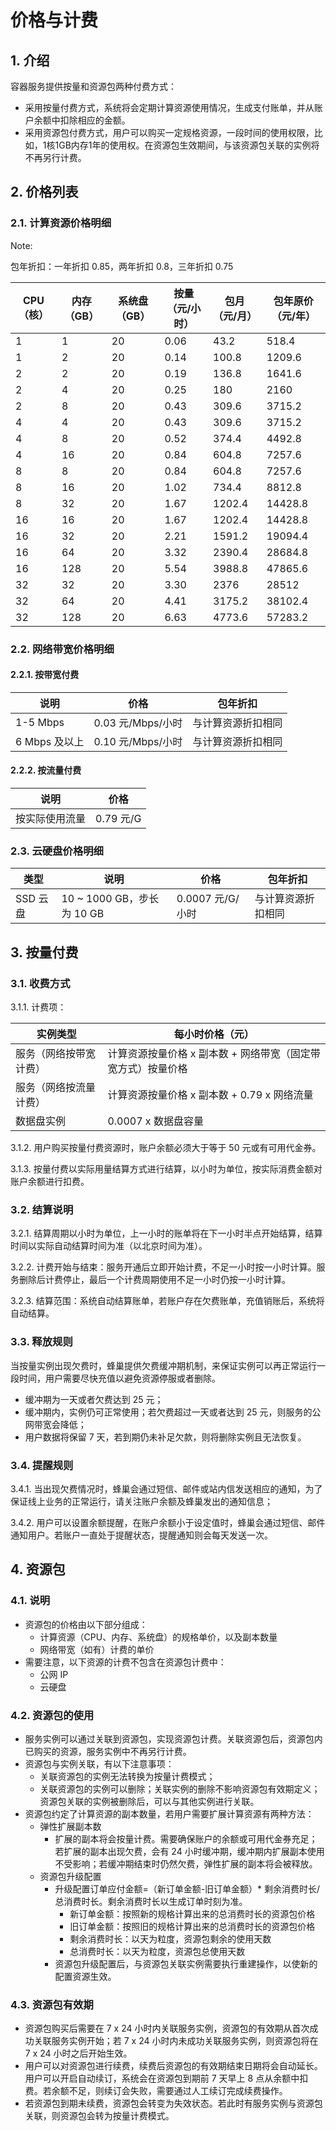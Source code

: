 # 价格与计费

## 1. 介绍 

容器服务提供按量和资源包两种付费方式：

* 采用按量付费方式，系统将会定期计算资源使用情况，生成支付账单，并从账户余额中扣除相应的金额。
* 采用资源包付费方式，用户可以购买一定规格资源，一段时间的使用权限，比如，1核1GB内存1年的使用权。在资源包生效期间，与该资源包关联的实例将不再另行计费。

## 2. 价格列表 

### 2.1. 计算资源价格明细 

<span>Note:</span><div class="alertContent">包年折扣：一年折扣 0.85，两年折扣 0.8，三年折扣 0.75</div>

| CPU（核） | 内存（GB） | 系统盘（GB） | 按量（元/小时） | 包月（元/月） | 包年原价（元/年） |
|-----------|------------|--------------|-----------------|---------------|-------------------|
|         1 |          1 |           20 |            0.06 |          43.2 |             518.4 |
|         1 |          2 |           20 |           0.14 |         100.8 |            1209.6 |
|         2 |          2 |           20 |            0.19 |         136.8 |            1641.6 |
|         2 |          4 |           20 |            0.25 |           180 |              2160 |
|         2 |          8 |           20 |            0.43 |         309.6 |            3715.2 |
|         4 |          4 |           20 |            0.43 |         309.6 |            3715.2 |
|         4 |          8 |           20 |            0.52 |         374.4 |            4492.8 |
|         4 |         16 |           20 |            0.84 |         604.8 |            7257.6 |
|         8 |          8 |           20 |            0.84 |         604.8 |            7257.6 |
|         8 |         16 |           20 |            1.02 |         734.4 |            8812.8 |
|         8 |         32 |           20 |            1.67 |        1202.4 |           14428.8 |
|        16 |         16 |           20 |            1.67 |        1202.4 |           14428.8 |
|        16 |         32 |           20 |            2.21 |        1591.2 |           19094.4 |
|        16 |         64 |           20 |            3.32 |        2390.4 |           28684.8 |
|        16 |        128 |           20 |            5.54 |        3988.8 |           47865.6 |
|        32 |         32 |           20 |            3.30 |          2376 |             28512 |
|        32 |         64 |           20 |            4.41 |        3175.2 |           38102.4 |
|        32 |        128 |           20 |            6.63 |        4773.6 |           57283.2 |

### 2.2. 网络带宽价格明细 

#### 2.2.1. 按带宽付费 

|      说明     |        价格       |      包年折扣      |
|---------------|-------------------|--------------------|
| 1-5 Mbps      | 0.03 元/Mbps/小时 | 与计算资源折扣相同 |
| 6 Mbps 及以上 | 0.10 元/Mbps/小时 | 与计算资源折扣相同 |

#### 2.2.2. 按流量付费

|      说明      |    价格   |
|----------------|-----------|
| 按实际使用流量 | 0.79 元/G |

### 2.3. 云硬盘价格明细 

|   类型   |            说明            |       价格       |      包年折扣      |
|----------|----------------------------|------------------|--------------------|
| SSD 云盘 | 10 ~ 1000 GB，步长为 10 GB | 0.0007 元/G/小时 | 与计算资源折扣相同 |

## 3. 按量付费 

### 3.1. 收费方式

3.1.1. 计费项：

|        实例类型        |                       每小时价格（元）                       |
|------------------------|--------------------------------------------------------------|
| 服务（网络按带宽计费） | 计算资源按量价格 x 副本数 + 网络带宽（固定带宽方式）按量价格 |
| 服务（网络按流量计费） | 计算资源按量价格 x 副本数 + 0.79 x 网络流量                  |
| 数据盘实例             | 0.0007 x 数据盘容量                                          |

3.1.2. 用户购买按量付费资源时，账户余额必须大于等于 50 元或有可用代金券。

3.1.3. 按量付费以实际用量结算方式进行结算，以小时为单位，按实际消费金额对账户余额进行扣费。

### 3.2. 结算说明 

3.2.1. 结算周期以小时为单位，上一小时的账单将在下一小时半点开始结算，结算时间以实际自动结算时间为准（以北京时间为准）。

3.2.2. 计费开始与结束：服务开通后立即开始计费，不足一小时按一小时计算。服务删除后计费停止，最后一个计费周期使用不足一小时仍按一小时计算。

3.2.3. 结算范围：系统自动结算账单，若账户存在欠费账单，充值销账后，系统将自动结算。

### 3.3. 释放规则

当按量实例出现欠费时，蜂巢提供欠费缓冲期机制，来保证实例可以再正常运行一段时间，用户需要尽快充值以避免资源停服或者删除。

* 缓冲期为一天或者欠费达到 25 元；
* 缓冲期内，实例仍可正常使用；若欠费超过一天或者达到 25 元，则服务的公网带宽会降低；
* 用户数据将保留 7 天，若到期仍未补足欠款，则将删除实例且无法恢复。

### 3.4. 提醒规则

3.4.1. 当出现欠费情况时，蜂巢会通过短信、邮件或站内信发送相应的通知，为了保证线上业务的正常运行，请关注账户余额及蜂巢发出的通知信息；

3.4.2. 用户可以设置余额提醒，在账户余额小于设定值时，蜂巢会通过短信、邮件通知用户。若账户一直处于提醒状态，提醒通知则会每天发送一次。


## 4. 资源包

### 4.1. 说明

* 资源包的价格由以下部分组成：
	* 计算资源（CPU、内存、系统盘）的规格单价，以及副本数量
	* 网络带宽（如有）计费的单价
* 需要注意，以下资源的计费不包含在资源包计费中：
	* 公网 IP
	* 云硬盘

### 4.2. 资源包的使用

* 服务实例可以通过关联到资源包，实现资源包计费。关联资源包后，资源包内已购买的资源，服务实例中不再另行计费。
* 资源包与实例关联，有以下注意事项：
	* 关联资源包的实例无法转换为按量计费模式；
	* 关联资源包的实例可以删除；关联实例的删除不影响资源包有效期定义；资源包关联的实例被删除后，可以与其他实例进行关联。
* 资源包约定了计算资源的副本数量，若用户需要扩展计算资源有两种方法：
	* 弹性扩展副本数
		* 扩展的副本将会按量计费。需要确保账户的余额或可用代金券充足；若扩展的副本出现欠费，会有 24 小时缓冲期，缓冲期内扩展副本使用不受影响；若缓冲期结束时仍然欠费，弹性扩展的副本将会被释放。
	* 资源包升级配置
		* 升级配置订单应付金额=（新订单金额-旧订单金额）* 剩余消费时长/总消费时长。剩余消费时长以生成订单时刻为准。
			* 新订单金额：按照新的规格计算出来的总消费时长的资源包价格
			* 旧订单金额：按照旧的规格计算出来的总消费时长的资源包价格
			* 剩余消费时长：以天为粒度，资源包剩余的使用天数
			* 总消费时长：以天为粒度，资源包总使用天数
		* 资源包升级配置后，与资源包关联实例需要执行重建操作，以使新的配置资源生效。

### 4.3. 资源包有效期

* 资源包购买后需要在 7 x 24 小时内关联服务实例，资源包的有效期从首次成功关联服务实例开始；若 7 x 24 小时内未成功关联服务实例，则资源包将在 7 x 24 小时之后开始生效。
* 用户可以对资源包进行续费，续费后资源包的有效期结束日期将会自动延长。用户可以开启自动续订，系统会在资源包到期前 7 天早上 8 点从余额中扣费。若余额不足，则续订会失败，需要通过人工续订完成续费操作。
* 若资源包到期未续费，资源包会转变为失效状态。若此时有服务实例与资源包关联，则资源包会转为按量计费模式。















